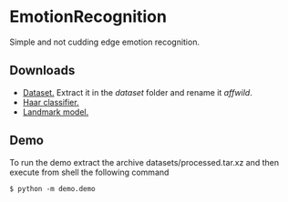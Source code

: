 # EmotionRecognition
Simple and not cudding edge emotion recognition.

## Downloads
- [Dataset.](https://ibug.doc.ic.ac.uk/resources/first-affect-wild-challenge/) Extract it in the *dataset* folder and rename it *affwild*.
- [Haar classifier.](https://www.kaggle.com/lalitharajesh/haarcascades)
- [Landmark model.](http://dlib.net/files/shape_predictor_68_face_landmarks.dat.bz2)

## Demo
To run the demo extract the archive datasets/processed.tar.xz and then execute from shell the following command
```
$ python -m demo.demo
```